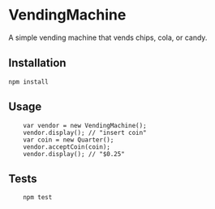 ﻿# VendingMachine

A simple vending machine that vends chips, cola, or candy.

## Installation

	npm install

## Usage
```
	var vendor = new VendingMachine();
	vendor.display(); // "insert coin"
	var coin = new Quarter();
	vendor.acceptCoin(coin);
	vendor.display(); // "$0.25"
```
## Tests
```
	npm test
```